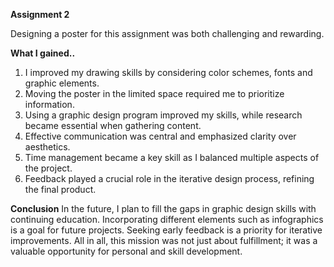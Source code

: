 **Assignment 2**

Designing a poster for this assignment was both challenging and rewarding.

**What I gained..**
1. I improved my drawing skills by considering color schemes, fonts and graphic elements. 
2. Moving the poster in the limited space required me to prioritize information. 
3. Using a graphic design program improved my skills, while research became essential when gathering content.
4. Effective communication was central and emphasized clarity over aesthetics. 
5. Time management became a key skill as I balanced multiple aspects of the project. 
6. Feedback played a crucial role in the iterative design process, refining the final product.

**Conclusion**
In the future, I plan to fill the gaps in graphic design skills with continuing education. 
Incorporating different elements such as infographics is a goal for future projects. Seeking early feedback is a priority for iterative improvements. 
All in all, this mission was not just about fulfillment; it was a valuable opportunity for personal and skill development.
